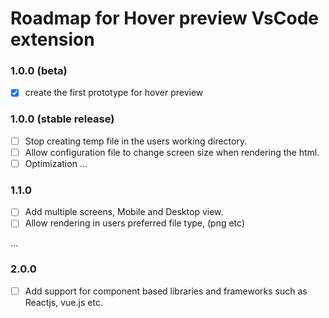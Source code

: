 # Roadmap for Hover preview  VsCode extension 

### 1.0.0 (beta)
- [x] create the first prototype for hover preview

### 1.0.0 (stable release)

- [ ] Stop creating temp file in the users working directory.
- [ ] Allow configuration file to change screen size when rendering the html.
- [ ] Optimization
...

### 1.1.0
- [ ] Add multiple screens, Mobile and Desktop view.
- [ ] Allow rendering in users preferred file type, (png etc)

...

### 2.0.0
- [ ] Add support for component based libraries and frameworks such as Reactjs, vue.js etc.
